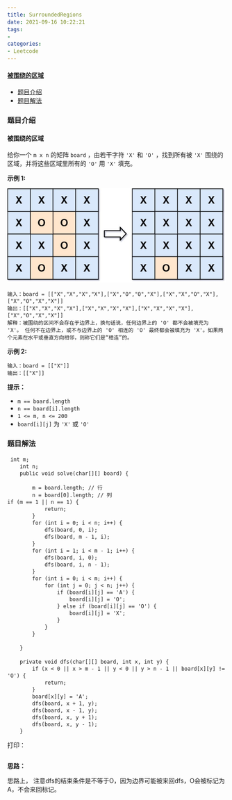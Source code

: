 ```yaml
---
title: SurroundedRegions
date: 2021-09-16 10:22:21
tags:
- 
categories:
- Leetcode 
---
```




#### [被围绕的区域](https://leetcode-cn.com/problems/surrounded-regions/)

- [题目介绍](https://yangtzeshore.github.io/2021/09/16/SurroundedRegions/#题目介绍)
- [题目解法](https://yangtzeshore.github.io/2021/09/16/SurroundedRegions/#题目解法)

### 题目介绍

#### 被围绕的区域

给你一个 `m x n` 的矩阵 `board` ，由若干字符 `'X'` 和 `'O'` ，找到所有被 `'X'` 围绕的区域，并将这些区域里所有的 `'O'` 用 `'X'` 填充。

**示例 1:**

![img](https://raw.githubusercontent.com/yangtzeshore/images/main/Leetcode/xogrid.jpg)

```
输入：board = [["X","X","X","X"],["X","O","O","X"],["X","X","O","X"],["X","O","X","X"]]
输出：[["X","X","X","X"],["X","X","X","X"],["X","X","X","X"],["X","O","X","X"]]
解释：被围绕的区间不会存在于边界上，换句话说，任何边界上的 'O' 都不会被填充为 'X'。 任何不在边界上，或不与边界上的 'O' 相连的 'O' 最终都会被填充为 'X'。如果两个元素在水平或垂直方向相邻，则称它们是“相连”的。 
```

**示例 2:**

```
输入：board = [["X"]]
输出：[["X"]]
```

**提示：**

- `m == board.length`
- `n == board[i].length`
- `1 <= m, n <= 200`
- `board[i][j]` 为 `'X'` 或 `'O'`

### 题目解法

```
 int m;
    int n;
    public void solve(char[][] board) {

        m = board.length; // 行
        n = board[0].length; // 列
if (m == 1 || n == 1) {
            return;
        }
        for (int i = 0; i < n; i++) {
            dfs(board, 0, i);
            dfs(board, m - 1, i);
        }
        for (int i = 1; i < m - 1; i++) {
            dfs(board, i, 0);
            dfs(board, i, n - 1);
        }
        for (int i = 0; i < m; i++) {
            for (int j = 0; j < n; j++) {
                if (board[i][j] == 'A') {
                    board[i][j] = 'O';
                } else if (board[i][j] == 'O') {
                    board[i][j] = 'X';
                }
            }
        }

    }

    private void dfs(char[][] board, int x, int y) {
        if (x < 0 || x > m - 1 || y < 0 || y > n - 1 || board[x][y] != 'O') {
            return;
        }
        board[x][y] = 'A';
        dfs(board, x + 1, y);
        dfs(board, x - 1, y);
        dfs(board, x, y + 1);
        dfs(board, x, y - 1);
    }
```

打印：

```

```

**思路：**

思路上， 注意dfs的结束条件是不等于O，因为边界可能被来回dfs，O会被标记为A，不会来回标记。